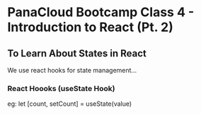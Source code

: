 # PanaCloud Bootcamp Class 4 - Introduction to React (Pt. 2)

## To Learn About States in React
We use react hooks for state management...

### React Hoooks (useState Hook)
eg: let [count, setCount] = useState(value)


